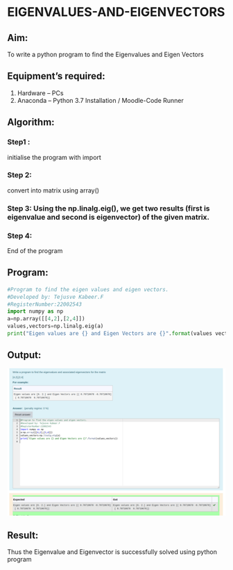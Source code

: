 # EIGENVALUES-AND-EIGENVECTORS

## Aim:

To write a python program to find the Eigenvalues and Eigen Vectors

## Equipment’s required:

1. 	Hardware – PCs
2. 	Anaconda – Python 3.7 Installation / Moodle-Code Runner

## Algorithm:

### Step1 : 
initialise the program with import

### Step 2: 
convert into matrix using array()

### Step 3: Using the np.linalg.eig(),  we get two results (first is eigenvalue and second is eigenvector) of the given matrix.

### Step 4: 
End of the program

## Program:
```python
#Program to find the eigen values and eigen vectors.
#Developed by: Tejusve Kabeer.F
#RegisterNumber:22002543
import numpy as np
a=np.array([[4,2],[2,4]])
values,vectors=np.linalg.eig(a)
print("Eigen values are {} and Eigen Vectors are {}".format(values vectors))
```
## Output:
![](./eigen.png)

## Result:
Thus the Eigenvalue and Eigenvector is successfully solved using python program
